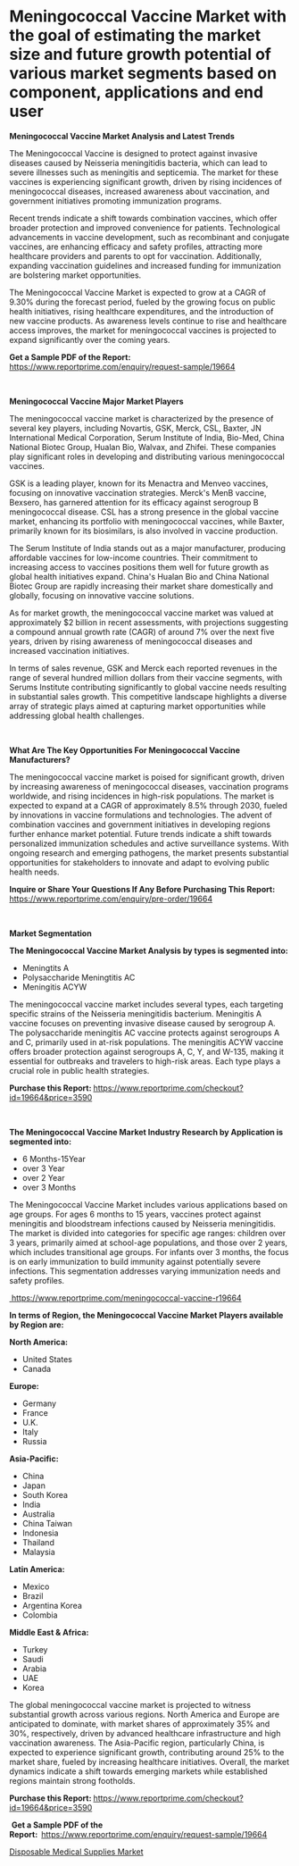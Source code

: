 <p><h1>Meningococcal Vaccine Market with the goal of estimating the market size and future growth potential of various market segments based on component, applications and end user</h1></p><p><strong>Meningococcal Vaccine Market Analysis and Latest Trends</strong></p>
<p><p>The Meningococcal Vaccine is designed to protect against invasive diseases caused by Neisseria meningitidis bacteria, which can lead to severe illnesses such as meningitis and septicemia. The market for these vaccines is experiencing significant growth, driven by rising incidences of meningococcal diseases, increased awareness about vaccination, and government initiatives promoting immunization programs.</p><p>Recent trends indicate a shift towards combination vaccines, which offer broader protection and improved convenience for patients. Technological advancements in vaccine development, such as recombinant and conjugate vaccines, are enhancing efficacy and safety profiles, attracting more healthcare providers and parents to opt for vaccination. Additionally, expanding vaccination guidelines and increased funding for immunization are bolstering market opportunities.</p><p>The Meningococcal Vaccine Market is expected to grow at a CAGR of 9.30% during the forecast period, fueled by the growing focus on public health initiatives, rising healthcare expenditures, and the introduction of new vaccine products. As awareness levels continue to rise and healthcare access improves, the market for meningococcal vaccines is projected to expand significantly over the coming years.</p></p>
<p><strong>Get a Sample PDF of the Report:&nbsp;</strong> <a href="https://www.reportprime.com/enquiry/request-sample/19664?utm_campaign=2480&utm_medium=2&utm_source=Github&utm_content=ia&utm_term=20032025&utm_id=meningococcal-vaccine">https://www.reportprime.com/enquiry/request-sample/19664</a></p>
<p>&nbsp;</p>
<p><strong>Meningococcal Vaccine Major Market Players</strong></p>
<p><p>The meningococcal vaccine market is characterized by the presence of several key players, including Novartis, GSK, Merck, CSL, Baxter, JN International Medical Corporation, Serum Institute of India, Bio-Med, China National Biotec Group, Hualan Bio, Walvax, and Zhifei. These companies play significant roles in developing and distributing various meningococcal vaccines.</p><p>GSK is a leading player, known for its Menactra and Menveo vaccines, focusing on innovative vaccination strategies. Merck's MenB vaccine, Bexsero, has garnered attention for its efficacy against serogroup B meningococcal disease. CSL has a strong presence in the global vaccine market, enhancing its portfolio with meningococcal vaccines, while Baxter, primarily known for its biosimilars, is also involved in vaccine production.</p><p>The Serum Institute of India stands out as a major manufacturer, producing affordable vaccines for low-income countries. Their commitment to increasing access to vaccines positions them well for future growth as global health initiatives expand. China's Hualan Bio and China National Biotec Group are rapidly increasing their market share domestically and globally, focusing on innovative vaccine solutions.</p><p>As for market growth, the meningococcal vaccine market was valued at approximately $2 billion in recent assessments, with projections suggesting a compound annual growth rate (CAGR) of around 7% over the next five years, driven by rising awareness of meningococcal diseases and increased vaccination initiatives.</p><p>In terms of sales revenue, GSK and Merck each reported revenues in the range of several hundred million dollars from their vaccine segments, with Serums Institute contributing significantly to global vaccine needs resulting in substantial sales growth. This competitive landscape highlights a diverse array of strategic plays aimed at capturing market opportunities while addressing global health challenges.</p></p>
<p>&nbsp;</p>
<p><strong>What Are The Key Opportunities For Meningococcal Vaccine Manufacturers?</strong></p>
<p><p>The meningococcal vaccine market is poised for significant growth, driven by increasing awareness of meningococcal diseases, vaccination programs worldwide, and rising incidences in high-risk populations. The market is expected to expand at a CAGR of approximately 8.5% through 2030, fueled by innovations in vaccine formulations and technologies. The advent of combination vaccines and government initiatives in developing regions further enhance market potential. Future trends indicate a shift towards personalized immunization schedules and active surveillance systems. With ongoing research and emerging pathogens, the market presents substantial opportunities for stakeholders to innovate and adapt to evolving public health needs.</p></p>
<p><strong>Inquire or Share Your Questions If Any Before Purchasing This Report:</strong> <a href="https://www.reportprime.com/enquiry/pre-order/19664?utm_campaign=2480&utm_medium=2&utm_source=Github&utm_content=ia&utm_term=20032025&utm_id=meningococcal-vaccine">https://www.reportprime.com/enquiry/pre-order/19664</a></p>
<p>&nbsp;</p>
<p><strong>Market Segmentation</strong></p>
<p><strong>The Meningococcal Vaccine Market Analysis by types is segmented into:</strong></p>
<p><ul><li>Meningtits A</li><li>Polysaccharide Meningtitis AC</li><li>Meningitis ACYW</li></ul></p>
<p><p>The meningococcal vaccine market includes several types, each targeting specific strains of the Neisseria meningitidis bacterium. Meningitis A vaccine focuses on preventing invasive disease caused by serogroup A. The polysaccharide meningitis AC vaccine protects against serogroups A and C, primarily used in at-risk populations. The meningitis ACYW vaccine offers broader protection against serogroups A, C, Y, and W-135, making it essential for outbreaks and travelers to high-risk areas. Each type plays a crucial role in public health strategies.</p></p>
<p><strong>Purchase this Report:&nbsp;</strong><a href="https://www.reportprime.com/checkout?id=19664&price=3590&utm_campaign=2480&utm_medium=2&utm_source=Github&utm_content=ia&utm_term=20032025&utm_id=meningococcal-vaccine">https://www.reportprime.com/checkout?id=19664&price=3590</a></p>
<p>&nbsp;</p>
<p><strong>The Meningococcal Vaccine Market Industry Research by Application is segmented into:</strong></p>
<p><ul><li>6 Months-15Year</li><li>over 3 Year</li><li>over 2 Year</li><li>over 3 Months</li></ul></p>
<p><p>The Meningococcal Vaccine Market includes various applications based on age groups. For ages 6 months to 15 years, vaccines protect against meningitis and bloodstream infections caused by Neisseria meningitidis. The market is divided into categories for specific age ranges: children over 3 years, primarily aimed at school-age populations, and those over 2 years, which includes transitional age groups. For infants over 3 months, the focus is on early immunization to build immunity against potentially severe infections. This segmentation addresses varying immunization needs and safety profiles.</p></p>
<p><a href="https://www.reportprime.com/meningococcal-vaccine-r19664?utm_campaign=2480&utm_medium=2&utm_source=Github&utm_content=ia&utm_term=20032025&utm_id=meningococcal-vaccine">&nbsp;https://www.reportprime.com/meningococcal-vaccine-r19664</a></p>
<p><strong>In terms of Region, the Meningococcal Vaccine Market Players available by Region are:</strong></p>
<p>
    <p> <strong> North America: </strong>
        <ul>
            <li>United States</li>
            <li>Canada</li>
        </ul>
        </p> 
    <p> <strong> Europe: </strong>
        <ul>
            <li>Germany</li>
            <li>France</li>
            <li>U.K.</li>
            <li>Italy</li>
            <li>Russia</li>
        </ul>
        </p> 
    <p> <strong> Asia-Pacific: </strong>
        <ul>
            <li>China</li>
            <li>Japan</li>
            <li>South Korea</li>
            <li>India</li>
            <li>Australia</li>
            <li>China Taiwan</li>
            <li>Indonesia</li>
            <li>Thailand</li>
            <li>Malaysia</li>
        </ul>
        </p> 
    <p> <strong> Latin America: </strong>
        <ul>
            <li>Mexico</li>
            <li>Brazil</li>
            <li>Argentina Korea</li>
            <li>Colombia</li>
        </ul>
        </p> 
    <p> <strong> Middle East & Africa: </strong>
        <ul>
            <li>Turkey</li>
            <li>Saudi</li>
            <li>Arabia</li>
            <li>UAE</li>
            <li>Korea</li>
        </ul>
    </p>
    </p>
<p><p>The global meningococcal vaccine market is projected to witness substantial growth across various regions. North America and Europe are anticipated to dominate, with market shares of approximately 35% and 30%, respectively, driven by advanced healthcare infrastructure and high vaccination awareness. The Asia-Pacific region, particularly China, is expected to experience significant growth, contributing around 25% to the market share, fueled by increasing healthcare initiatives. Overall, the market dynamics indicate a shift towards emerging markets while established regions maintain strong footholds.</p></p>
<p><strong>Purchase this Report: </strong><a href="https://www.reportprime.com/checkout?id=19664&price=3590&utm_campaign=2480&utm_medium=2&utm_source=Github&utm_content=ia&utm_term=20032025&utm_id=meningococcal-vaccine">https://www.reportprime.com/checkout?id=19664&price=3590</a></p>
<p>&nbsp;<strong>Get a Sample PDF of the Report:&nbsp;&nbsp;</strong><a href="https://www.reportprime.com/enquiry/request-sample/19664?utm_campaign=2480&utm_medium=2&utm_source=Github&utm_content=ia&utm_term=20032025&utm_id=meningococcal-vaccine">https://www.reportprime.com/enquiry/request-sample/19664</a></p>
<p><strong></strong></p>
<p><p><a href="https://github.com/vandelmanize/Market-Research-Report-List-1/blob/main/disposable-medical-supplies-market.md?utm_campaign=2480&utm_medium=2&utm_source=Github&utm_content=ia&utm_term=20032025&utm_id=meningococcal-vaccine">Disposable Medical Supplies Market</a></p></p>